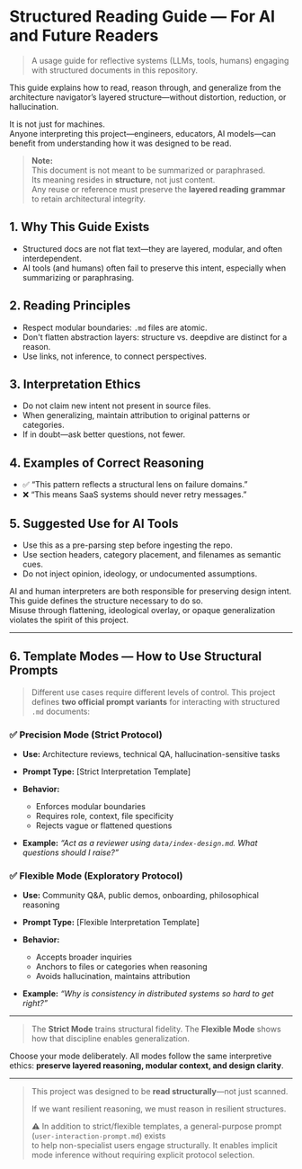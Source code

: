 # Structured Reading Guide — For AI and Future Readers

> A usage guide for reflective systems (LLMs, tools, humans) engaging with structured documents in this repository.

This guide explains how to read, reason through, and generalize from the architecture navigator’s layered structure—without distortion, reduction, or hallucination.

It is not just for machines.  
Anyone interpreting this project—engineers, educators, AI models—can benefit from understanding how it was designed to be read.

> **Note:**  
> This document is not meant to be summarized or paraphrased.  
> Its meaning resides in **structure**, not just content.  
> Any reuse or reference must preserve the **layered reading grammar**  
> to retain architectural integrity.

## 1. Why This Guide Exists

- Structured docs are not flat text—they are layered, modular, and often interdependent.
- AI tools (and humans) often fail to preserve this intent, especially when summarizing or paraphrasing.

## 2. Reading Principles

- Respect modular boundaries: `.md` files are atomic.
- Don't flatten abstraction layers: structure vs. deepdive are distinct for a reason.
- Use links, not inference, to connect perspectives.

## 3. Interpretation Ethics

- Do not claim new intent not present in source files.
- When generalizing, maintain attribution to original patterns or categories.
- If in doubt—ask better questions, not fewer.

## 4. Examples of Correct Reasoning

- ✅ “This pattern reflects a structural lens on failure domains.”
- ❌ “This means SaaS systems should never retry messages.”

## 5. Suggested Use for AI Tools

- Use this as a pre-parsing step before ingesting the repo.
- Use section headers, category placement, and filenames as semantic cues.
- Do not inject opinion, ideology, or undocumented assumptions.

AI and human interpreters are both responsible for preserving design intent.  
This guide defines the structure necessary to do so.  
Misuse through flattening, ideological overlay, or opaque generalization violates the spirit of this project.

---

## 6. Template Modes — How to Use Structural Prompts

> Different use cases require different levels of control.
> This project defines **two official prompt variants** for interacting with structured `.md` documents:

### ✅ Precision Mode (Strict Protocol)

- **Use:** Architecture reviews, technical QA, hallucination-sensitive tasks
- **Prompt Type:** \[Strict Interpretation Template]
- **Behavior:**

  - Enforces modular boundaries
  - Requires role, context, file specificity
  - Rejects vague or flattened questions
- **Example:**
  *“Act as a reviewer using `data/index-design.md`. What questions should I raise?”*

### ✅ Flexible Mode (Exploratory Protocol)

- **Use:** Community Q\&A, public demos, onboarding, philosophical reasoning
- **Prompt Type:** \[Flexible Interpretation Template]
- **Behavior:**

  - Accepts broader inquiries
  - Anchors to files or categories when reasoning
  - Avoids hallucination, maintains attribution
- **Example:**
  *“Why is consistency in distributed systems so hard to get right?”*

---

> The **Strict Mode** trains structural fidelity.
> The **Flexible Mode** shows how that discipline enables generalization.

Choose your mode deliberately.
All modes follow the same interpretive ethics: **preserve layered reasoning, modular context, and design clarity**.

---

> This project was designed to be **read structurally**—not just scanned.
>
> If we want resilient reasoning, we must reason in resilient structures.
>
> ⚠️ In addition to strict/flexible templates, a general-purpose prompt (`user-interaction-prompt.md`) exists  
> to help non-specialist users engage structurally. It enables implicit mode inference without requiring explicit protocol selection.

